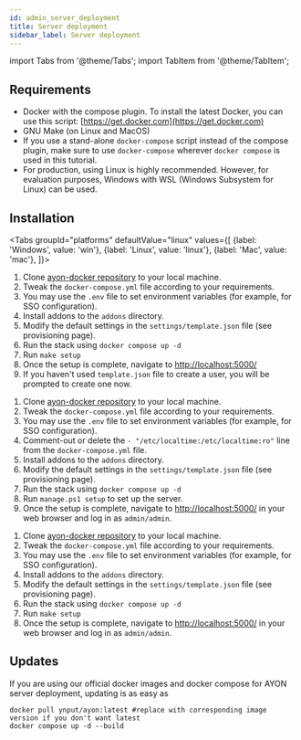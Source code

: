 ```yaml
---
id: admin_server_deployment
title: Server deployment
sidebar_label: Server deployment
---
```


import Tabs from '@theme/Tabs';
import TabItem from '@theme/TabItem';


## Requirements

- Docker with the compose plugin. To install the latest Docker, you can use this script: [https://get.docker.com](https://get.docker.com)
- GNU Make (on Linux and MacOS)
- If you use a stand-alone `docker-compose` script instead of the compose plugin, make sure to use `docker-compose` wherever `docker compose` is used in this tutorial.
- For production, using Linux is highly recommended. However, for evaluation purposes, Windows with WSL (Windows Subsystem for Linux) can be used.

## Installation

<Tabs
  groupId="platforms"
  defaultValue="linux"
  values={[
    {label: 'Windows', value: 'win'},
    {label: 'Linux', value: 'linux'},
    {label: 'Mac', value: 'mac'},
  ]}>

<TabItem value="linux">
<ReactMarkdown>


1. Clone [ayon-docker repository](https://github.com/ynput/ayon-docker) to your local machine.
2. Tweak the `docker-compose.yml` file according to your requirements.
3. You may use the `.env` file to set environment variables (for example, for SSO configuration).
4. Install addons to the `addons` directory.
5. Modify the default settings in the `settings/template.json` file (see provisioning page).
6. Run the stack using `docker compose up -d`
7. Run `make setup`
8. Once the setup is complete, navigate to [http://localhost:5000/](http://localhost:5000/)
9. If you haven't used `template.json` file to create a user, you will be prompted to create one now.

</ReactMarkdown>
</TabItem>


<TabItem value="win">
<ReactMarkdown>

1. Clone [ayon-docker repository](https://github.com/ynput/ayon-docker) to your local machine.
2. Tweak the `docker-compose.yml` file according to your requirements.
3. You may use the `.env` file to set environment variables (for example, for SSO configuration).
4. Comment-out or delete the `- "/etc/localtime:/etc/localtime:ro"` line from the `docker-compose.yml` file.
5. Install addons to the `addons` directory.
6. Modify the default settings in the `settings/template.json` file (see provisioning page).
7. Run the stack using `docker compose up -d`
8. Run `manage.ps1 setup` to set up the server.
9. Once the setup is complete, navigate to [http://localhost:5000/](http://localhost:5000/) in your web browser and log in as `admin/admin`.

</ReactMarkdown>
</TabItem>

<TabItem value="mac">
<ReactMarkdown>

1. Clone [ayon-docker repository](https://github.com/ynput/ayon-docker) to your local machine.
2. Tweak the `docker-compose.yml` file according to your requirements.
3. You may use the `.env` file to set environment variables (for example, for SSO configuration).
4. Install addons to the `addons` directory.
5. Modify the default settings in the `settings/template.json` file (see provisioning page).
6. Run the stack using `docker compose up -d`
7. Run `make setup`
8. Once the setup is complete, navigate to [http://localhost:5000/](http://localhost:5000/) in your web browser and log in as `admin/admin`.

</ReactMarkdown>
</TabItem>

</Tabs>


## Updates

If you are using our official docker images and docker compose for AYON server deployment, updating is as easy as 

```shell
docker pull ynput/ayon:latest #replace with corresponding image version if you don't want latest
docker compose up -d --build
```
